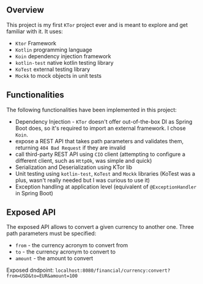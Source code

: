 ## Overview
This project is my first `KTor` project ever and is meant to explore and get familiar with it.
It uses:
* `Ktor` Framework
* `Kotlin` programming language
* `Koin` dependency injection framework
* `kotlin-test` native kotlin testing library
* `KoTest` external testing library
* `Mockk` to mock objects in unit tests

## Functionalities
The following functionalities have been implemented in this project:
* Dependency Injection - `KTor` doesn't offer out-of-the-box DI as Spring Boot does, so it's required to import an external framework. I chose `Koin`.
* expose a REST API that takes path parameters and validates them, returning `404 Bad Request` if they are invalid
* call third-party REST API using `CIO` client (attempting to configure a different client, such as `HttpOk`, was simple and quick)
* Serialization and Deserialization using KTor lib
* Unit testing using `kotlin-test`, `KoTest` and `Mockk` libraries (KoTest was a plus, wasn't really needed but I was curious to use it)
* Exception handling at application level (equivalent of `@ExceptionHandler` in Spring Boot)


## Exposed API
The exposed API allows to convert a given currency to another one.
Three path parameters must be specified:
* `from` - the currency acronym to convert from
* `to` - the currency acronym to convert to
* `amount` - the amount to convert

Exposed dndpoint: `localhost:8080/financial/currency:convert?from=USD&to=EUR&amount=100`

